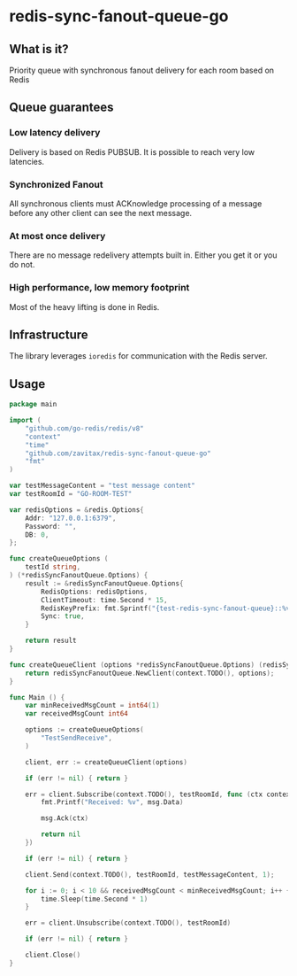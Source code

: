 # redis-sync-fanout-queue-go

## What is it?

Priority queue with synchronous fanout delivery for each room based on Redis

## Queue guarantees

### Low latency delivery

Delivery is based on Redis PUBSUB. It is possible to reach very low latencies.

### Synchronized Fanout

All synchronous clients must ACKnowledge processing of a message before any other client can see the next message.

### At most once delivery

There are no message redelivery attempts built in. Either you get it or you do not.

### High performance, low memory footprint

Most of the heavy lifting is done in Redis.

## Infrastructure

The library leverages `ioredis` for communication with the Redis server.

## Usage

```go
package main

import (
	"github.com/go-redis/redis/v8"
	"context"
	"time"
	"github.com/zavitax/redis-sync-fanout-queue-go"
	"fmt"
)

var testMessageContent = "test message content"
var testRoomId = "GO-ROOM-TEST"

var redisOptions = &redis.Options{
	Addr: "127.0.0.1:6379",
	Password: "",
	DB: 0,
};

func createQueueOptions (
	testId string,
) (*redisSyncFanoutQueue.Options) {
	result := &redisSyncFanoutQueue.Options{
		RedisOptions: redisOptions,
		ClientTimeout: time.Second * 15,
		RedisKeyPrefix: fmt.Sprintf("{test-redis-sync-fanout-queue}::%v", testId),
		Sync: true,
	}

	return result
}

func createQueueClient (options *redisSyncFanoutQueue.Options) (redisSyncFanoutQueue.RedisQueueClient, error) {
	return redisSyncFanoutQueue.NewClient(context.TODO(), options);
}

func Main () {
	var minReceivedMsgCount = int64(1)
	var receivedMsgCount int64

	options := createQueueOptions(
		"TestSendReceive",
	)

	client, err := createQueueClient(options)

	if (err != nil) { return }

	err = client.Subscribe(context.TODO(), testRoomId, func (ctx context.Context, msg *redisSyncFanoutQueue.Message) (error) {
		fmt.Printf("Received: %v", msg.Data)

		msg.Ack(ctx)

		return nil
	})

	if (err != nil) { return }

	client.Send(context.TODO(), testRoomId, testMessageContent, 1);

	for i := 0; i < 10 && receivedMsgCount < minReceivedMsgCount; i++ {
		time.Sleep(time.Second * 1)
	}

	err = client.Unsubscribe(context.TODO(), testRoomId)

	if (err != nil) { return }

	client.Close()
}
```
